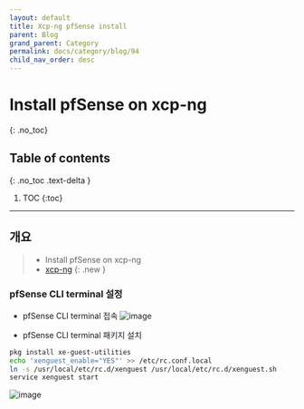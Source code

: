 ```yaml
---
layout: default
title: Xcp-ng pfSense install
parent: Blog
grand_parent: Category
permalink: docs/category/blog/94
child_nav_order: desc
---
```

# Install pfSense on xcp-ng
{: .no_toc}

## Table of contents
{: .no_toc .text-delta }

1. TOC
{:toc}

---
## 개요

> - Install pfSense on xcp-ng
> - [xcp-ng](https://xcp-ng.org/blog/2019/08/20/how-to-install-pfsense-in-a-vm/)
{: .new }

### pfSense CLI terminal 설정

- pfSense CLI terminal 접속
![image](https://github.com/heaths2/heaths2.github.io/assets/36792594/1110ccca-96ff-40bc-a106-44d7fa2a0922)

- pfSense CLI terminal 패키지 설치
```bash
pkg install xe-guest-utilities
echo 'xenguest_enable="YES"' >> /etc/rc.conf.local
ln -s /usr/local/etc/rc.d/xenguest /usr/local/etc/rc.d/xenguest.sh
service xenguest start
```
![image](https://github.com/heaths2/heaths2.github.io/assets/36792594/f6caba06-49ca-4307-837a-e036c179e875)

